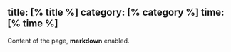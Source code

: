 title: [% title %]
category: [% category %]
time: [% time %]
---
Content of the page, **markdown** enabled.
